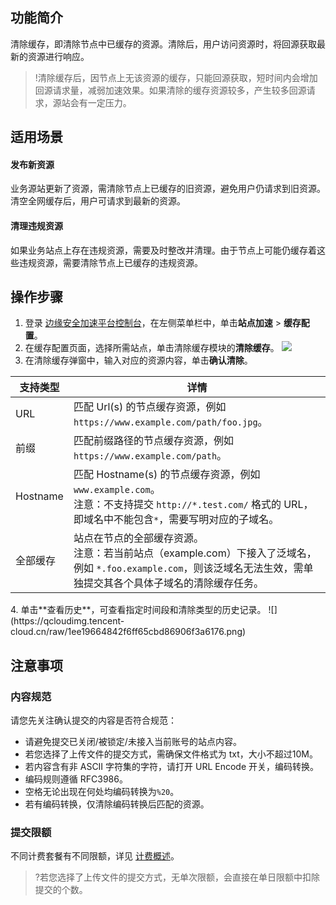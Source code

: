 ## 功能简介
清除缓存，即清除节点中已缓存的资源。清除后，用户访问资源时，将回源获取最新的资源进行响应。
>!清除缓存后，因节点上无该资源的缓存，只能回源获取，短时间内会增加回源请求量，减弱加速效果。如果清除的缓存资源较多，产生较多回源请求，源站会有一定压力。


## 适用场景
#### 发布新资源
业务源站更新了资源，需清除节点上已缓存的旧资源，避免用户仍请求到旧资源。清空全网缓存后，用户可请求到最新的资源。

#### 清理违规资源
如果业务站点上存在违规资源，需要及时整改并清理。由于节点上可能仍缓存着这些违规资源，需要清除节点上已缓存的违规资源。

## 操作步骤
1. 登录 [边缘安全加速平台控制台](https://console.cloud.tencent.com/edgeone)，在左侧菜单栏中，单击**站点加速** > **缓存配置**。
3. 在缓存配置页面，选择所需站点，单击清除缓存模块的**清除缓存**。
![](https://qcloudimg.tencent-cloud.cn/raw/2475af83136271886ce2f75e2056111b.png)
3. 在清除缓存弹窗中，输入对应的资源内容，单击**确认清除**。
<table>
<thead>
<tr>
<th>支持类型</th>
<th>详情</th>
</tr>
</thead>
<tbody><tr>
<td>URL</td>
<td>匹配 Url(s) 的节点缓存资源，例如 <code>https://www.example.com/path/foo.jpg</code>。</td>
</tr>
<tr>
<td>前缀</td>
<td>匹配前缀路径的节点缓存资源，例如 <code>https://www.example.com/path</code>。</td>
</tr>
<tr>
<td>Hostname</td>
<td>匹配 Hostname(s) 的节点缓存资源，例如 <code>www.example.com</code>。<br>注意：不支持提交 <code>http://*.test.com/</code> 格式的 URL，即域名中不能包含<code>*</code>，需要写明对应的子域名。</td>
</tr>
<tr>
<td>全部缓存</td>
<td>站点在节点的全部缓存资源。<br>注意：若当前站点（example.com）下接入了泛域名，例如 <code>*.foo.example.com</code>，则该泛域名无法生效，需单独提交其各个具体子域名的清除缓存任务。</td>
</tr>
</tbody></table>
4. 单击**查看历史**，可查看指定时间段和清除类型的历史记录。
![](https://qcloudimg.tencent-cloud.cn/raw/1ee19664842f6ff65cbd86906f3a6176.png)


## 注意事项
### 内容规范
请您先关注确认提交的内容是否符合规范：
- 请避免提交已关闭/被锁定/未接入当前账号的站点内容。
- 若您选择了上传文件的提交方式，需确保文件格式为 txt，大小不超过10M。
- 若内容含有非 ASCII 字符集的字符，请打开 URL Encode 开关，编码转换。
- 编码规则遵循 RFC3986。
- 空格无论出现在何处均编码转换为`%20`。
- 若有编码转换，仅清除编码转换后匹配的资源。

### 提交限额
不同计费套餐有不同限额，详见 [计费概述](https://cloud.tencent.com/document/product/1552/77380)。

>?若您选择了上传文件的提交方式，无单次限额，会直接在单日限额中扣除提交的个数。
